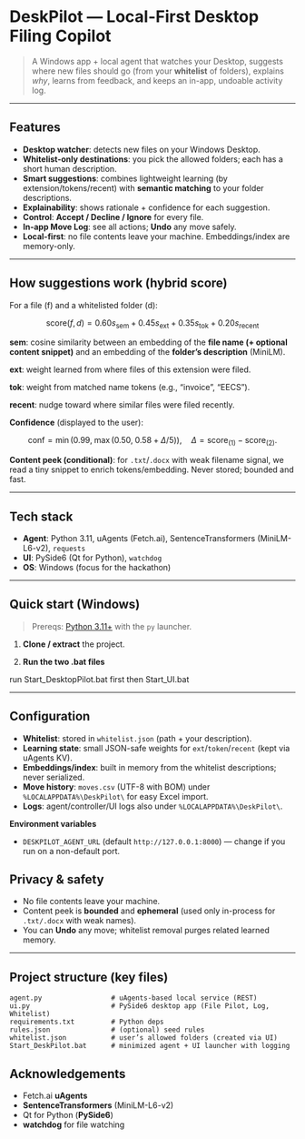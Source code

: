 # DeskPilot — Local-First Desktop Filing Copilot

> A Windows app + local agent that watches your Desktop, suggests where new files should go (from your **whitelist** of folders), explains *why*, learns from feedback, and keeps an in-app, undoable activity log.

---

## Features

- **Desktop watcher**: detects new files on your Windows Desktop.
- **Whitelist-only destinations**: you pick the allowed folders; each has a short human description.
- **Smart suggestions**: combines lightweight learning (by extension/tokens/recent) with **semantic matching** to your folder descriptions.
- **Explainability**: shows rationale + confidence for each suggestion.
- **Control**: **Accept / Decline / Ignore** for every file.
- **In-app Move Log**: see all actions; **Undo** any move safely.
- **Local-first**: no file contents leave your machine. Embeddings/index are memory-only.

---

## How suggestions work (hybrid score)

For a file \(f\) and a whitelisted folder \(d\):

$$
\text{score}(f,d) = 0.60s_{\text{sem}} + 0.45s_{\text{ext}} + 0.35s_{\text{tok}} + 0.20s_{\text{recent}}
$$

**sem**: cosine similarity between an embedding of the **file name (+ optional content snippet)** and an embedding of the **folder’s description** (MiniLM).

**ext**: weight learned from where files of this extension were filed.

**tok**: weight from matched name tokens (e.g., “invoice”, “EECS”).

**recent**: nudge toward where similar files were filed recently.

**Confidence** (displayed to the user):

$$
\mathrm{conf}=\min(0.99,\;\max(0.50,\;0.58 + \Delta/5)),\quad \Delta=\text{score}_{(1)}-\text{score}_{(2)}.
$$

**Content peek (conditional)**: for `.txt`/`.docx` with weak filename signal, we read a tiny snippet to enrich tokens/embedding. Never stored; bounded and fast.

---

## Tech stack

- **Agent**: Python 3.11, uAgents (Fetch.ai), SentenceTransformers (MiniLM-L6-v2), `requests`
- **UI**: PySide6 (Qt for Python), `watchdog`
- **OS**: Windows (focus for the hackathon)

---

## Quick start (Windows)

> Prereqs: [Python 3.11+](https://www.python.org/downloads/) with the `py` launcher.

1) **Clone / extract** the project.

2) **Run the two .bat files**

run Start_DesktopPilot.bat first then Start_UI.bat

---

## Configuration

- **Whitelist**: stored in `whitelist.json` (path + your description).
- **Learning state**: small JSON-safe weights for `ext`/`token`/`recent` (kept via uAgents KV).
- **Embeddings/index**: built in memory from the whitelist descriptions; never serialized.
- **Move history**: `moves.csv` (UTF-8 with BOM) under `%LOCALAPPDATA%\DeskPilot\` for easy Excel import.
- **Logs**: agent/controller/UI logs also under `%LOCALAPPDATA%\DeskPilot\`.

**Environment variables**

- `DESKPILOT_AGENT_URL` (default `http://127.0.0.1:8000`) — change if you run on a non-default port.
  

## Privacy & safety

- No file contents leave your machine.
- Content peek is **bounded** and **ephemeral** (used only in-process for `.txt/.docx` with weak names).
- You can **Undo** any move; whitelist removal purges related learned memory.

---

## Project structure (key files)

```
agent.py                 # uAgents-based local service (REST)
ui.py                    # PySide6 desktop app (File Pilot, Log, Whitelist)
requirements.txt         # Python deps
rules.json               # (optional) seed rules
whitelist.json           # user’s allowed folders (created via UI)
Start_DeskPilot.bat      # minimized agent + UI launcher with logging
```

## Acknowledgements

- Fetch.ai **uAgents**
- **SentenceTransformers** (MiniLM-L6-v2)
- Qt for Python (**PySide6**)
- **watchdog** for file watching
